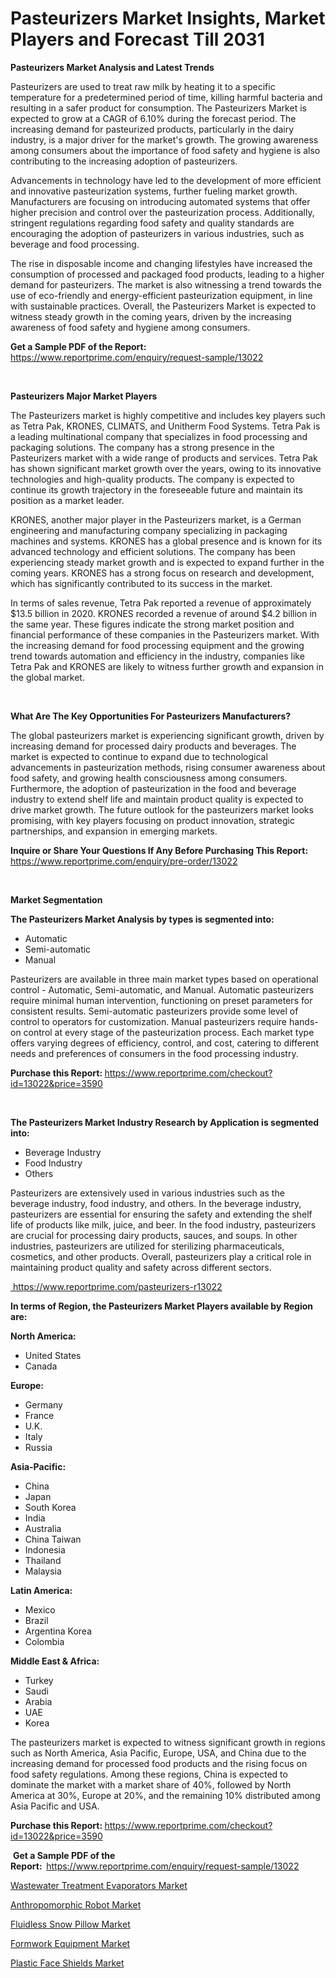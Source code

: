<p><h1>Pasteurizers Market Insights, Market Players and Forecast Till 2031</h1></p><p><strong>Pasteurizers Market Analysis and Latest Trends</strong></p>
<p><p>Pasteurizers are used to treat raw milk by heating it to a specific temperature for a predetermined period of time, killing harmful bacteria and resulting in a safer product for consumption. The Pasteurizers Market is expected to grow at a CAGR of 6.10% during the forecast period. The increasing demand for pasteurized products, particularly in the dairy industry, is a major driver for the market's growth. The growing awareness among consumers about the importance of food safety and hygiene is also contributing to the increasing adoption of pasteurizers.</p><p>Advancements in technology have led to the development of more efficient and innovative pasteurization systems, further fueling market growth. Manufacturers are focusing on introducing automated systems that offer higher precision and control over the pasteurization process. Additionally, stringent regulations regarding food safety and quality standards are encouraging the adoption of pasteurizers in various industries, such as beverage and food processing.</p><p>The rise in disposable income and changing lifestyles have increased the consumption of processed and packaged food products, leading to a higher demand for pasteurizers. The market is also witnessing a trend towards the use of eco-friendly and energy-efficient pasteurization equipment, in line with sustainable practices. Overall, the Pasteurizers Market is expected to witness steady growth in the coming years, driven by the increasing awareness of food safety and hygiene among consumers.</p></p>
<p><strong>Get a Sample PDF of the Report:&nbsp;</strong> <a href="https://www.reportprime.com/enquiry/request-sample/13022">https://www.reportprime.com/enquiry/request-sample/13022</a></p>
<p>&nbsp;</p>
<p><strong>Pasteurizers Major Market Players</strong></p>
<p><p>The Pasteurizers market is highly competitive and includes key players such as Tetra Pak, KRONES, CLIMATS, and Unitherm Food Systems. Tetra Pak is a leading multinational company that specializes in food processing and packaging solutions. The company has a strong presence in the Pasteurizers market with a wide range of products and services. Tetra Pak has shown significant market growth over the years, owing to its innovative technologies and high-quality products. The company is expected to continue its growth trajectory in the foreseeable future and maintain its position as a market leader.</p><p>KRONES, another major player in the Pasteurizers market, is a German engineering and manufacturing company specializing in packaging machines and systems. KRONES has a global presence and is known for its advanced technology and efficient solutions. The company has been experiencing steady market growth and is expected to expand further in the coming years. KRONES has a strong focus on research and development, which has significantly contributed to its success in the market.</p><p>In terms of sales revenue, Tetra Pak reported a revenue of approximately $13.5 billion in 2020. KRONES recorded a revenue of around $4.2 billion in the same year. These figures indicate the strong market position and financial performance of these companies in the Pasteurizers market. With the increasing demand for food processing equipment and the growing trend towards automation and efficiency in the industry, companies like Tetra Pak and KRONES are likely to witness further growth and expansion in the global market.</p></p>
<p>&nbsp;</p>
<p><strong>What Are The Key Opportunities For Pasteurizers Manufacturers?</strong></p>
<p><p>The global pasteurizers market is experiencing significant growth, driven by increasing demand for processed dairy products and beverages. The market is expected to continue to expand due to technological advancements in pasteurization methods, rising consumer awareness about food safety, and growing health consciousness among consumers. Furthermore, the adoption of pasteurization in the food and beverage industry to extend shelf life and maintain product quality is expected to drive market growth. The future outlook for the pasteurizers market looks promising, with key players focusing on product innovation, strategic partnerships, and expansion in emerging markets.</p></p>
<p><strong>Inquire or Share Your Questions If Any Before Purchasing This Report:</strong> <a href="https://www.reportprime.com/enquiry/pre-order/13022">https://www.reportprime.com/enquiry/pre-order/13022</a></p>
<p>&nbsp;</p>
<p><strong>Market Segmentation</strong></p>
<p><strong>The Pasteurizers Market Analysis by types is segmented into:</strong></p>
<p><ul><li>Automatic</li><li>Semi-automatic</li><li>Manual</li></ul></p>
<p><p>Pasteurizers are available in three main market types based on operational control - Automatic, Semi-automatic, and Manual. Automatic pasteurizers require minimal human intervention, functioning on preset parameters for consistent results. Semi-automatic pasteurizers provide some level of control to operators for customization. Manual pasteurizers require hands-on control at every stage of the pasteurization process. Each market type offers varying degrees of efficiency, control, and cost, catering to different needs and preferences of consumers in the food processing industry.</p></p>
<p><strong>Purchase this Report:&nbsp;</strong><a href="https://www.reportprime.com/checkout?id=13022&price=3590">https://www.reportprime.com/checkout?id=13022&price=3590</a></p>
<p>&nbsp;</p>
<p><strong>The Pasteurizers Market Industry Research by Application is segmented into:</strong></p>
<p><ul><li>Beverage Industry</li><li>Food Industry</li><li>Others</li></ul></p>
<p><p>Pasteurizers are extensively used in various industries such as the beverage industry, food industry, and others. In the beverage industry, pasteurizers are essential for ensuring the safety and extending the shelf life of products like milk, juice, and beer. In the food industry, pasteurizers are crucial for processing dairy products, sauces, and soups. In other industries, pasteurizers are utilized for sterilizing pharmaceuticals, cosmetics, and other products. Overall, pasteurizers play a critical role in maintaining product quality and safety across different sectors.</p></p>
<p><a href="https://www.reportprime.com/pasteurizers-r13022">&nbsp;https://www.reportprime.com/pasteurizers-r13022</a></p>
<p><strong>In terms of Region, the Pasteurizers Market Players available by Region are:</strong></p>
<p>
    <p> <strong> North America: </strong>
        <ul>
            <li>United States</li>
            <li>Canada</li>
        </ul>
        </p> 
    <p> <strong> Europe: </strong>
        <ul>
            <li>Germany</li>
            <li>France</li>
            <li>U.K.</li>
            <li>Italy</li>
            <li>Russia</li>
        </ul>
        </p> 
    <p> <strong> Asia-Pacific: </strong>
        <ul>
            <li>China</li>
            <li>Japan</li>
            <li>South Korea</li>
            <li>India</li>
            <li>Australia</li>
            <li>China Taiwan</li>
            <li>Indonesia</li>
            <li>Thailand</li>
            <li>Malaysia</li>
        </ul>
        </p> 
    <p> <strong> Latin America: </strong>
        <ul>
            <li>Mexico</li>
            <li>Brazil</li>
            <li>Argentina Korea</li>
            <li>Colombia</li>
        </ul>
        </p> 
    <p> <strong> Middle East & Africa: </strong>
        <ul>
            <li>Turkey</li>
            <li>Saudi</li>
            <li>Arabia</li>
            <li>UAE</li>
            <li>Korea</li>
        </ul>
    </p>
    </p>
<p><p>The pasteurizers market is expected to witness significant growth in regions such as North America, Asia Pacific, Europe, USA, and China due to the increasing demand for processed food products and the rising focus on food safety regulations. Among these regions, China is expected to dominate the market with a market share of 40%, followed by North America at 30%, Europe at 20%, and the remaining 10% distributed among Asia Pacific and USA.</p></p>
<p><strong>Purchase this Report: </strong><a href="https://www.reportprime.com/checkout?id=13022&price=3590">https://www.reportprime.com/checkout?id=13022&price=3590</a></p>
<p>&nbsp;<strong>Get a Sample PDF of the Report:&nbsp;&nbsp;</strong><a href="https://www.reportprime.com/enquiry/request-sample/13022">https://www.reportprime.com/enquiry/request-sample/13022</a></p>
<p><strong></strong></p>
<p><p><a href="https://github.com/lairestrong/Market-Research-Report-List-1/blob/main/wastewater-treatment-evaporators-market.md">Wastewater Treatment Evaporators Market</a></p><p><a href="https://github.com/drzsklfn31/Market-Research-Report-List-1/blob/main/anthropomorphic-robot-market.md">Anthropomorphic Robot Market</a></p><p><a href="https://www.linkedin.com/pulse/global-fluidless-snow-pillow-market-trends-insights-xdjre?trackingId=u5HcZTwcQcO7hlukTr%2FC%2Bw%3D%3D">Fluidless Snow Pillow Market</a></p><p><a href="https://github.com/bmorecock/Market-Research-Report-List-5/blob/main/formwork-equipment-market.md">Formwork Equipment Market</a></p><p><a href="https://issuu.com/reportprime-2/docs/plastic-face-shields-market-size-20_637e24b1b0d261">Plastic Face Shields Market</a></p></p>